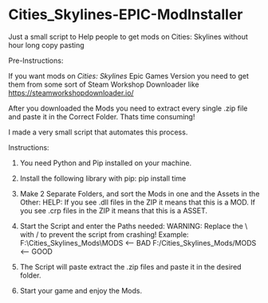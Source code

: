 # Cities_Skylines-EPIC-ModInstaller
Just a small script to Help people to get mods on Cities: Skylines without hour long copy pasting


Pre-Instructions:

  If you want mods on *Cities: Skylines* Epic Games Version you need to get them from some sort of Steam Workshop Downloader like https://steamworkshopdownloader.io/
  
  After you downloaded the Mods you need to extract every single .zip file and paste it in the Correct Folder. Thats time consuming!
  
  I made a very small script that automates this process.
  
Instructions:

  1. You need Python and Pip installed on your machine.

  2. Install the following library with pip:
  pip install time
  
  3. Make 2 Separate Folders, and sort the Mods in one and the Assets in the Other:
     HELP: If you see .dll files in the ZIP it means that this is a MOD.
           If you see .crp files in the ZIP it means that this is a ASSET.
  
  3. Start the Script and enter the Paths needed:
     WARNING: Replace the \ with / to prevent the script from crashing!
     Example: F:\Cities_Skylines_Mods\MODS <-- BAD
              F:/Cities_Skylines_Mods/MODS <-- GOOD
              
  4. The Script will paste extract the .zip files and paste it in the desired folder.

  5. Start your game and enjoy the Mods.


  
